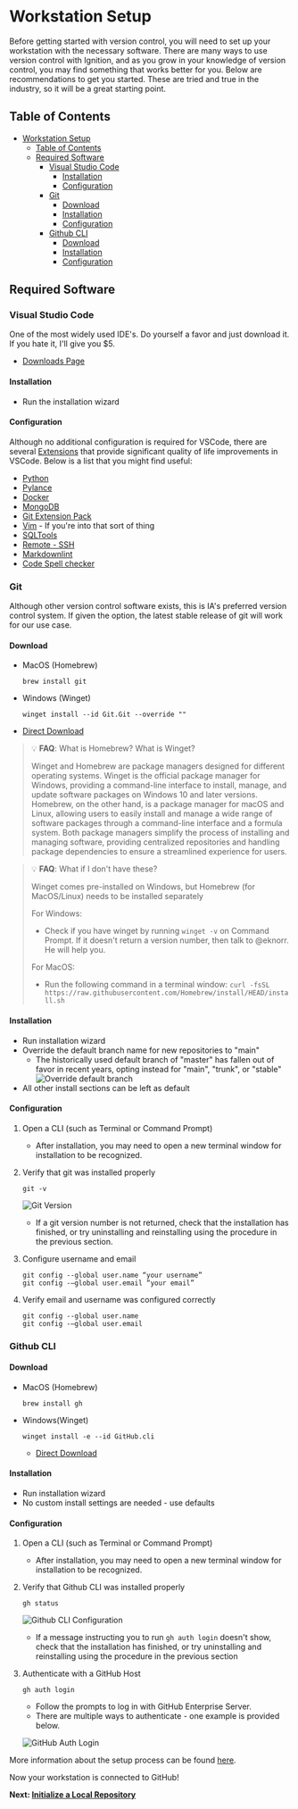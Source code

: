 # Workstation Setup

Before getting started with version control, you will need to set up your workstation with the necessary software. There are many ways to use version control with Ignition, and as you grow in your knowledge of version control, you may find something that works better for you. Below are recommendations to get you started. These are tried and true in the industry, so it will be a great starting point.

## Table of Contents

- [Workstation Setup](#workstation-setup)
  - [Table of Contents](#table-of-contents)
  - [Required Software](#required-software)
    - [Visual Studio Code](#visual-studio-code)
      - [Installation](#installation)
      - [Configuration](#configuration)
    - [Git](#git)
      - [Download](#download)
      - [Installation](#installation-1)
      - [Configuration](#configuration-1)
    - [Github CLI](#github-cli)
      - [Download](#download-1)
      - [Installation](#installation-2)
      - [Configuration](#configuration-2)

## Required Software

### Visual Studio Code

One of the most widely used IDE's. Do yourself a favor and just download it. If you hate it, I'll give you $5.

- [Downloads Page](https://code.visualstudio.com/download)

#### Installation

- Run the installation wizard

#### Configuration

Although no additional configuration is required for VSCode, there are several [Extensions](https://marketplace.visualstudio.com/vscode) that provide significant quality of life improvements in VSCode. Below is a list that you might find useful:

- [Python](https://marketplace.visualstudio.com/items?itemName=ms-python.python)
- [Pylance](https://marketplace.visualstudio.com/items?itemName=ms-python.vscode-pylance)
- [Docker](https://marketplace.visualstudio.com/items?itemName=ms-azuretools.vscode-docker)
- [MongoDB](https://marketplace.visualstudio.com/items?itemName=mongodb.mongodb-vscode)
- [Git Extension Pack](https://marketplace.visualstudio.com/items?itemName=donjayamanne.git-extension-pack)
- [Vim](https://marketplace.visualstudio.com/items?itemName=vscodevim.vim) - If you're into that sort of thing
- [SQLTools](https://marketplace.visualstudio.com/items?itemName=mtxr.sqltools)
- [Remote - SSH](https://marketplace.visualstudio.com/items?itemName=ms-vscode-remote.remote-ssh)
- [Markdownlint](https://marketplace.visualstudio.com/items?itemName=DavidAnson.vscode-markdownlint)
- [Code Spell checker](https://marketplace.visualstudio.com/items?itemName=streetsidesoftware.code-spell-checker)

### Git

Although other version control software exists, this is IA's preferred version control system. If given the option, the latest stable release of git will work for our use case.

#### Download

- MacOS (Homebrew)

  ```shell
  brew install git
  ```

- Windows (Winget)

  ```shell
  winget install --id Git.Git --override ""
  ```

- [Direct Download](https://git-scm.com/download/win)

> :bulb: **FAQ**: What is Homebrew? What is Winget?
>
> Winget and Homebrew are package managers designed for different operating systems. Winget is the official package manager for Windows, providing a command-line interface to install, manage, and update software packages on Windows 10 and later versions. Homebrew, on the other hand, is a package manager for macOS and Linux, allowing users to easily install and manage a wide range of software packages through a command-line interface and a formula system. Both package managers simplify the process of installing and managing software, providing centralized repositories and handling package dependencies to ensure a streamlined experience for users.

> :bulb: **FAQ**: What if I don't have these?
>
> Winget comes pre-installed on Windows, but Homebrew (for MacOS/Linux) needs to be installed separately
>
> For Windows:
> 
> - Check if you have winget by running `winget -v` on Command Prompt. If it doesn't return a version number, then talk to @eknorr. He will help you.
> 
> For MacOS:
> 
> - Run the following command in a terminal window: `curl -fsSL https://raw.githubusercontent.com/Homebrew/install/HEAD/install.sh`

#### Installation

- Run installation wizard
- Override the default branch name for new repositories to "main"
  - The historically used default branch of "master" has fallen out of favor in recent years, opting instead for "main", "trunk", or "stable"
 ![Override default branch](images/setup-override-default-branch.png)
- All other install sections can be left as default

#### Configuration

1. Open a CLI (such as Terminal or Command Prompt)
   - After installation, you may need to open a new terminal window for installation to be recognized.
2. Verify that git was installed properly

    ```shell
    git -v
    ```

    ![Git Version](images/git-version.png)
   - If a git version number is not returned, check that the installation has finished, or try uninstalling and reinstalling using the procedure in the previous section.
3. Configure username and email

    ```shell
    git config --global user.name “your username”
    git config -–global user.email “your email”
    ```

4. Verify email and username was configured correctly

    ```shell
    git config --global user.name
    git config -–global user.email
    ```

### Github CLI

#### Download

- MacOS (Homebrew)

  ```shell
  brew install gh
  ```

- Windows(Winget)

  ```shell
  winget install -e --id GitHub.cli
  ```

  - [Direct Download](https://github.com/cli/cli#installation)

#### Installation

- Run installation wizard
- No custom install settings are needed - use defaults

#### Configuration

1. Open a CLI (such as Terminal or Command Prompt)
   - After installation, you may need to open a new terminal window for installation to be recognized.
2. Verify that Github CLI was installed properly

    ```shell
    gh status
    ```

    ![Github CLI Configuration](images/gh-configuration.png)
   - If a message instructing you to run `gh auth login` doesn't show, check that the installation has finished, or try uninstalling and reinstalling using the procedure in the previous section
3. Authenticate with a GitHub Host

    ```shell
    gh auth login
    ```
  
   - Follow the prompts to log in with GitHub Enterprise Server.
   - There are multiple ways to authenticate - one example is provided below.

    ![GitHub Auth Login](images/gh-auth-login.png)

More information about the setup process can be found [here](https://docs.github.com/en/get-started/quickstart/set-up-git).

Now your workstation is connected to GitHub!

**Next: [Initialize a Local Repository](Initialize%20a%20Local%20Repository.md)**
